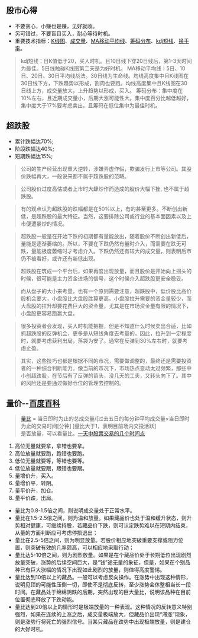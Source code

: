 
## 股市心得
* 不要贪心，小赚也是赚，见好就收。
* 另可错过，不要盲目买入，耐心等待时机。
* 重要技术指标：[K线图](https://baike.baidu.com/item/K%E7%BA%BF%E5%9B%BE/85028?fromtitle=K%E7%BA%BF&fromid=590751&fr=aladdin)、[成交量](https://baike.baidu.com/item/%E6%88%90%E4%BA%A4%E9%87%8F/649336?fr=aladdin)、[MA移动平均线](https://baike.baidu.com/item/%E7%A7%BB%E5%8A%A8%E5%B9%B3%E5%9D%87%E7%BA%BF/217887?fr=aladdin)、[筹码分布](https://baike.baidu.com/item/%E7%AD%B9%E7%A0%81%E5%88%86%E5%B8%83/6389265)、[kdj短线](https://baike.baidu.com/item/KDJ%E6%8C%87%E6%A0%87/6328421?fr=aladdin)、[换手率](https://baike.baidu.com/item/%E6%8D%A2%E6%89%8B%E7%8E%87/631895?fr=aladdin)。
>kdj短线：日K值低于20，买入时机。且10日线下穿20日线后，第1-3天时间为最佳。5日线触碰K线图第二天是为好时机。
>MA移动平均线：5日、10日、20日、30日平均线战法。30日线为生命线。均线高度集中且K线图在30日线下方，下跌趋势以形成，割肉也要跑。均线高度集中且K线图在30日线上方，成交量放大，上升趋势以形成，买入。
>筹码分布：集中度在10%左右，且近期成交量小，后期大涨可能性大。集中度百分比越低越好，集中度大于17%要考虑卖出。且筹码在低位集中为最佳时机。

## 超跌股
* 累计跌幅达70%;
* 阶段跌幅达40%;
* 短期跌幅达15%; 

>公司的生产经营出现重大逆转，涉嫌弄虚作假，欺骗发行上市等公司。其股价跌幅再大，一般说来都不属于超跌股的范畴。

>公司股价过度高估或者上市时大肆炒作而造成的股价大幅下挫, 也不属于超跌股。   

>有的观点认为超跌股的跌幅都是在50%以上，有的甚至更多。不断创出新低，是超跌股的最大特征。当然，这要排除公司或行业的基本面因素以及上市便遭暴炒的情况。

>超跌股一般是在开始下跌的初期都有量能放出，随着股价不断创出新低后，量能是逐渐萎缩的。所以，不要在下跌仍然有量时介入，而需要在跌无可跌，量能极度萎缩时才考虑介入。下跌仍然还有较大的成交量，则表明后市仍不被看好，或许还有新低出现。

>超跌股在筑成一个平台后，如果再度出现放量，而且股价是开始向上拐头的时候，很可能是主力资金进场的信号，这个时候介入超跌股更安全稳妥。

>而从盘子的大小来考量，也有一个原则需要注意，超跌股中，低价股比高价股机会要大，小盘股比大盘股胜算更高。小盘股拉升需要的资金量较少，而大盘股的拉升却要花费巨大的资金量，尤其是在市场资金量有限的情况下，小盘股更容易跑赢大盘。

>很多投资者会发现，买入时机能把握，但是不知道什么时候卖出合适，比如抓超跌股的反弹机会，更多是从短线角度去考量的，因此，拉升到一定程度时，就要考虑获利出局，落袋为安了。通常在反弹到30%左右时，就要考虑止盈。

>其实，这些技巧也都是根据不同的市况，需要做调整的，最终还是需要投资者的一种综合判断能力。像当前的市况下，市场热点变动太过频繁，那些中小创超跌股，在节后有了反弹的苗头，没几天的工夫，又转头向下了。其中的风险还是要通过做好仓位的管理去控制的。

## 量价--[百度百科](https://baike.baidu.com/item/%E6%88%90%E4%BA%A4%E9%87%8F/649336?fr=aladdin)
>[量比](http://jingyan.baidu.com/article/f79b7cb3660d299144023e36.html) = 当日即时为止的总成交量/[过去五日的每分钟平均成交量×当日即时为止的交易时间[分钟] ]量比大于1，表明目前场内交投活跃]     
是否放量，可以看量比。[一天中股票交易的几个时间点](https://www.talicai.com/post/529461?location=m_post_context)
1. 高位无量就要拿，拿错也要拿。
2. 高位放量就要跑，跑错也要跑。
3. 低位无量就要等，等错也要等。
4. 低位放量就要跟，跟错也要跟。
5. 量增价升，买入。
6. 量增价平，转阴。
7. 量平价升，加仓。
8. 量平价跌，出局。
* 量比为0.8-1.5倍之间，则说明成交量处于正常水平。
* 量比在1.5-2.5倍之间，则为温和放量。如果藏品价也处于温和缓升状态，则升势相对健康，可继续持股，若藏品价下跌，则可认定跌势难以在短期内结束，从量的方面判断应可考虑停损退出；
* 量比在2.5-5倍之间，则为明显放量。若股价相应地突破重要支撑或阻力位置，则突破有效的几率颇高，可以相应地采取行动；
* 量比达5-10倍之间，则为剧烈放量。如果是在个藏品价处于长期低位出现剧烈放量突破，涨势的后续空间巨大，是“钱”途无量的象征，但是，如果在个别品种已有巨大涨幅的情况下出现如此剧烈的放量，则值得高度警惕。     
* 量比达到10倍以上的藏品。一般可以考虑反向操作。在涨势中出现这种情形，说明见顶的可能性压倒一切，即使不是彻底反转，至少涨势会休整相当长一段时间。在藏品处于绵绵阴跌的后期，突然出现的巨大量比，说明该品种在目前位置彻底释放了下跌动能。
* 量比达到20倍以上的情形时是极端放量的一种表现。这种情况的反转意义特别强烈，如果在连续的上涨之后，成交量极端放大，但藏品价出现“滞涨”现象，则是涨势行将死亡的强烈信号。当某只藏品在跌势中出现极端放量，则是建仓的大好时机。

